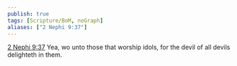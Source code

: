 ```yaml
---
publish: true
tags: [Scripture/BoM, noGraph]
aliases: ["2 Nephi 9:37"]
---
```

[2 Nephi 9:37](https://churchofjesuschrist.org/study/scriptures/bofm/2-ne/9?lang=eng&id=p37#p37) Yea, wo unto those that worship idols, for the devil of all devils delighteth in them.
